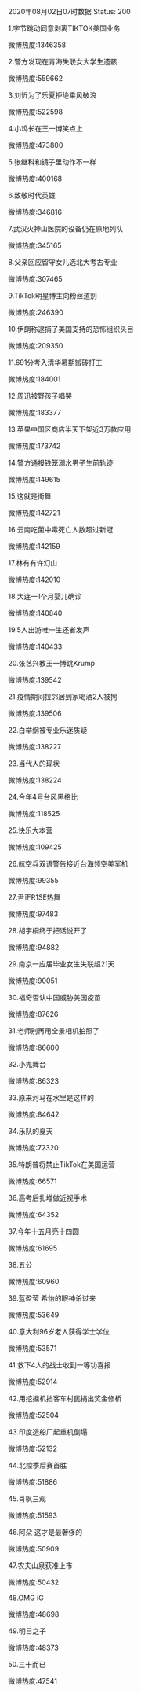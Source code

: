 2020年08月02日07时数据
Status: 200

1.字节跳动同意剥离TIKTOK美国业务

微博热度:1346358

2.警方发现在青海失联女大学生遗骸

微博热度:559662

3.刘忻为了乐夏拒绝乘风破浪

微博热度:522598

4.小鸡长在王一博笑点上

微博热度:473800

5.张继科和镜子里动作不一样

微博热度:400168

6.致敬时代英雄

微博热度:346816

7.武汉火神山医院的设备仍在原地列队

微博热度:345165

8.父亲回应留守女儿选北大考古专业

微博热度:307465

9.TikTok明星博主向粉丝道别

微博热度:246390

10.伊朗称逮捕了美国支持的恐怖组织头目

微博热度:209350

11.691分考入清华暑期搬砖打工

微博热度:184001

12.周迅被野孩子唱哭

微博热度:183377

13.苹果中国区商店半天下架近3万款应用

微博热度:173742

14.警方通报铁笼溺水男子生前轨迹

微博热度:149615

15.这就是街舞

微博热度:142721

16.云南吃菌中毒死亡人数超过新冠

微博热度:142159

17.林有有许幻山

微博热度:142010

18.大连一1个月婴儿确诊

微博热度:140840

19.5人出游唯一生还者发声

微博热度:140433

20.张艺兴教王一博跳Krump

微博热度:139542

21.疫情期间拉邻居到家喝酒2人被拘

微博热度:139506

22.白举纲被专业乐迷质疑

微博热度:138227

23.当代人的现状

微博热度:138224

24.今年4号台风黑格比

微博热度:118525

25.快乐大本营

微博热度:109425

26.航空兵双语警告接近台海领空美军机

微博热度:99355

27.尹正R1SE热舞

微博热度:97483

28.胡宇桐终于把话说开了

微博热度:94882

29.南京一应届毕业女生失联超21天

微博热度:90051

30.福奇否认中国威胁美国疫苗

微博热度:87626

31.老师别再用全景相机拍照了

微博热度:86600

32.小鬼舞台

微博热度:86323

33.原来河马在水里是这样的

微博热度:84642

34.乐队的夏天

微博热度:72320

35.特朗普将禁止TikTok在美国运营

微博热度:66571

36.高考后扎堆做近视手术

微博热度:64352

37.今年十五月亮十四圆

微博热度:61695

38.五公

微博热度:60960

39.蓝盈莹 希怡的眼神杀过来

微博热度:53649

40.意大利96岁老人获得学士学位

微博热度:53571

41.救下4人的战士收到一等功喜报

微博热度:52914

42.用挖掘机挡客车村民捐出奖金修桥

微博热度:52504

43.印度造船厂起重机倒塌

微博热度:52132

44.北控季后赛首胜

微博热度:51886

45.肖枫三观

微博热度:51593

46.阿朵 这才是最奢侈的

微博热度:50909

47.农夫山泉获准上市

微博热度:50432

48.OMG iG

微博热度:48698

49.明日之子

微博热度:48373

50.三十而已

微博热度:47541

